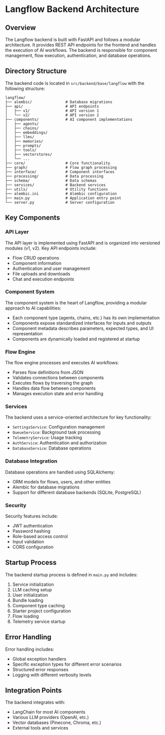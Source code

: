 # Langflow Backend Architecture

## Overview

The Langflow backend is built with FastAPI and follows a modular architecture. It provides REST API endpoints for the frontend and handles the execution of AI workflows. The backend is responsible for component management, flow execution, authentication, and database operations.

## Directory Structure

The backend code is located in `src/backend/base/langflow` with the following structure:

```
langflow/
├── alembic/               # Database migrations
├── api/                   # API endpoints
│   ├── v1/                # API version 1
│   └── v2/                # API version 2
├── components/            # AI component implementations
│   ├── agents/
│   ├── chains/
│   ├── embeddings/
│   ├── llms/
│   ├── memories/
│   ├── prompts/
│   ├── tools/
│   ├── vectorstores/
│   └── ...
├── core/                  # Core functionality
├── graph/                 # Flow graph processing
├── interface/             # Component interfaces
├── processing/            # Data processing
├── schema/                # Data schemas
├── services/              # Backend services
├── utils/                 # Utility functions
├── alembic.ini            # Alembic configuration
├── main.py                # Application entry point
└── server.py              # Server configuration
```

## Key Components

### API Layer

The API layer is implemented using FastAPI and is organized into versioned modules (v1, v2). Key API endpoints include:

- Flow CRUD operations
- Component information
- Authentication and user management
- File uploads and downloads
- Chat and execution endpoints

### Component System

The component system is the heart of Langflow, providing a modular approach to AI capabilities:

- Each component type (agents, chains, etc.) has its own implementation
- Components expose standardized interfaces for inputs and outputs
- Component metadata describes parameters, expected types, and UI representation
- Components are dynamically loaded and registered at startup

### Flow Engine

The flow engine processes and executes AI workflows:

- Parses flow definitions from JSON
- Validates connections between components
- Executes flows by traversing the graph
- Handles data flow between components
- Manages execution state and error handling

### Services

The backend uses a service-oriented architecture for key functionality:

- `SettingsService`: Configuration management
- `QueueService`: Background task processing
- `TelemetryService`: Usage tracking
- `AuthService`: Authentication and authorization
- `DatabaseService`: Database operations

### Database Integration

Database operations are handled using SQLAlchemy:

- ORM models for flows, users, and other entities
- Alembic for database migrations
- Support for different database backends (SQLite, PostgreSQL)

### Security

Security features include:

- JWT authentication
- Password hashing
- Role-based access control
- Input validation
- CORS configuration

## Startup Process

The backend startup process is defined in `main.py` and includes:

1. Service initialization
2. LLM caching setup
3. User initialization
4. Bundle loading
5. Component type caching
6. Starter project configuration
7. Flow loading
8. Telemetry service startup

## Error Handling

Error handling includes:

- Global exception handlers
- Specific exception types for different error scenarios
- Structured error responses
- Logging with different verbosity levels

## Integration Points

The backend integrates with:

- LangChain for most AI components
- Various LLM providers (OpenAI, etc.)
- Vector databases (Pinecone, Chroma, etc.)
- External tools and services
